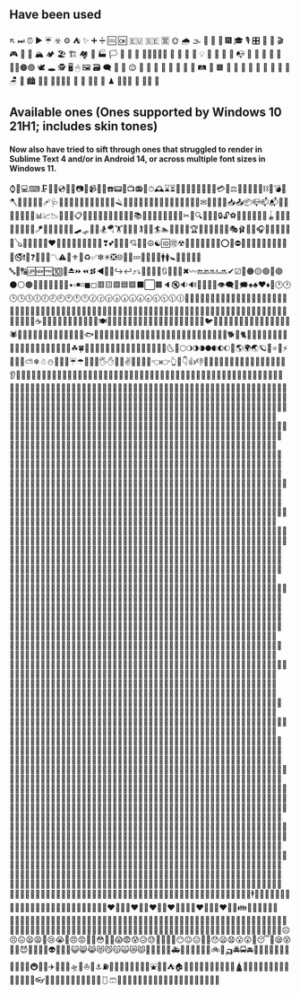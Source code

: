 ## Have been used
↖
⏭
⏰
▶️
☔
☣️
⚙️
⛺
✨
➕
➗
🆒
🆗
🇪🇺
🇸🇪
🈺
🌞
🌧
🌫
🌭
🍚
🍿
🎆
🎓
🎙
🎛
🎢
🎫
🎬
🎮
🎯
🏀
🏔️
🏕
🏖️
🏗
🏘
🏡
🏭
🏳
🐐
🐥
🐨
👨🏾👩🏼🤵
👩
👸
💊
💐
💡
💬
💸
💺
📏
📭
📱
🔣
🔮
🔳
🔴
🔵🔴🟠🟣
🕊
🕳
🕵️
🖥️
🖱
🖼️
🗃️
🗨
🗼
🗿
😌
🚌
🚠
🚤
🚪
🚸
🛀
🛃
🛅
🛤️
🛶
🟧
🤗
🥒
🦨
🦸
🧓
🧘
🧚
🧣
🧥
🪑
🐊
🏙
👩‍🏭
👨‍👨‍👧‍👦
🐇
🌂
🤹‍♀️
🧗
♟
🧜🏾‍♀️
🤺
🤾‍♂️
🚴

## Available ones (Ones supported by Windows 10 21H1; includes skin tones)
#### Now also have tried to sift through ones that struggled to render in Sublime Text 4 and/or in Android 14, or across multiple font sizes in Windows 11.
⌚📲💻⌨🗜💽💾💿📀📼📷📸📹🎥📞☎️📟📠📺📻🧭⏱🕰⌛⏳📡🔋🔌🔦🧯💴💶💷💳💎⚖🧰🔧🔨🔩🧱⛓🧲💣🧨🪓🔪🧿💈🔭🔬🩹🩺💉🧬🧪🧹🧺🧻🚽🚰🚿🛁🧼🪒🧽🧴🔑🛌🧸🛒🎁🎈🎏🎀🎊🎉🎎🏮🎐✉📩📨📧💌📥📤📦📪📫📬📮📯📜📃📄📑🧾📊📈📉📆📅📇📋📁📂📰📓📔📒📕📗📘📙📚📖🔖🧷🔗📐🧮📌📍✂📝🔍🔎🔏🔐🔒🔓⚽🥎🎾🏐🏉🥏🎱🪀🏓🏸🏒🏑🥍🏏🥅⛳🪁🏹🎣🤿🥊🥋🎽🛹🛷🥌🎿🏂🪂🏋🤼🤸🤾🏌🏇🧘🏄🏊🤽🚣🧗🚵🏆🥇🥈🥉🏅🎪🤹🎭🩰🎨🎤🎧🎼🎹🥁🎷🎺🎸🪕🎻🎲🎳🎰🧩❤🧡💛💚💙💜🖤🤍🤎💔❣💕💞💓💖💘💝💟☮☯🆔🉑☢📴📳🆚🆎🆑🆘❌⭕🛑⛔📛🚫💯💢🚷🚯🚳🚱🔞📵🚭❗❕❓❔🔅🔆〽⚠🔱⚜🔰♻✅❇✳❎🌐💠🌀💤🏧🚾🛂🛄🚹🚺🚼🚻🚮🎦📶🈁🔤🔡🔠🆙🆕🆓🔟🔢⏏⏩⏪⏫⏬◀🔼🔽↪↩⤴⤵🔀🔁🔂🔄🔃🎵🎶➖✖〰🔚🔙🔛🔝🔜✔☑🔘🟠🟡🟢🔵🟣⚫⚪🟤🔺🔻🔸🔹🔶🔷🔲▪▫◾◽◼◻🟥🟨🟩🟦🟪⬛⬜🟫🔈🔇🔉🔊🔔🔕📣📢👁🗨💭🗯♠♣♥♦🎴🕐🕑🕒🕓🕔🕕🕖🕗🕘🕙🕚🕛🕜🕝🕞🕟🕠🕡🕢🕣🕤🕥🕦🕧🍏🍎🍐🍊🍋🍌🍉🍇🍓🍈🍑🥭🍍🥥🥝🍅🍆🥑🥦🥬🌽🥕🧄🧅🥔🍠🥐🥯🍞🥖🥨🧀🥚🍳🧈🥞🧇🥩🍗🍔🍟🍕🥪🥙🧆🌮🌯🥗🥘🥫🍝🍜🍲🍛🍣🍱🥟🍙🍘🥠🥮🍢🍡🍧🍨🍦🥧🧁🍰🎂🍮🍭🍬🍫🍩🍪🌰🥜🍯☕️🍵🧃🥤🍶🥂🥃🍹🧉🧊🥄🍴🍽🥣🥡🥢🧂🐱🐭🐹🐰🦊🐻🐼🐯🦁🐮🐸🐵🐒🐔🐧🐦🐤🦆🦅🦉🦇🐺🐗🐴🐝🐛🦋🐌🐞🐜🦗🕷🦂🐢🐍🦎🦖🦕🐙🦑🦐🦞🦀🐡🐠🐟🐬🐳🐋🦈🐅🐆🦓🦍🦧🐘🦛🦏🐪🐫🦒🦘🐃🐂🐄🐎🐏🐑🦙🦌🐩🦮🐕🦺🐈🐓🦃🦚🦜🦢🦩🦝🦡🦦🦥🐁🐀🦔🌵🎄🌲🌳🌴🌱🌿☘🍀🎍🎋🍃🍂🍁🍄🐚🌾🌷🌹🥀🌺🌼🌻🌝🌛🌜🌚🌕🌖🌗🌘🌑🌒🌓🌔🌙🌎🌍🌏🪐💫⭐🌟⚡💥🔥🌈⛅❄☃⛄💨💧💦☔☂🌊👋🤚🖐✋🖖🤏✌🤞🤟🤘🤙👈👉👆🖕👇👍👎✊👊🤛🤜👏🙌👐🤲🤝💅🤳💪🦾🦵🦿👣👂🦻👃🧠🦷👀👅👄💋👋🏻🤚🏻🖐🏻✋🏻🖖🏻🤏🏻✌🏻🤞🏻🤟🏻🤘🏻🤙🏻👈🏻👉🏻👆🏻🖕🏻👇🏻👍🏻👎🏻✊🏻👊🏻🤛🏻🤜🏻👏🏻🙌🏻👐🏻🤲🏻💅🏻🤳🏻💪🏻🦵🏻👂🏻🦻🏻👃🏻👧🏻🧒🏻👦🏻👩🏻🧑🏻👨🏻👩🏻‍🦱👨🏻‍🦱👩🏻‍🦰👨🏻‍🦰👱🏻‍♀️👱🏻👱🏻‍♂️👨🏻‍🦳👩🏻‍🦲👨🏻‍🦲🧔🏻👵🏻🧓🏻👴🏻👲🏻👮🏻‍♀️👮🏻👮🏻‍♂️👷🏻‍♀️👷🏻👷🏻‍♂️💂🏻‍♀️💂🏻💂🏻‍♂️🕵🏻‍♀️🕵🏻🕵🏻‍♂️👩🏻‍⚕️👨🏻‍⚕️👩🏻‍🌾👨🏻‍🌾👩🏻‍🍳👨🏻‍🍳👩🏻‍🎓👨🏻‍🎓👩🏻‍🎤👨🏻‍🎤👩🏻‍🏫👨🏻‍🏫👩🏻‍🏭👨🏻‍🏭👩🏻‍💻👨🏻‍💻👩🏻‍💼👨🏻‍💼👩🏻‍🔧👨🏻‍🔧👩🏻‍🔬👨🏻‍🔬👩🏻‍🎨👨🏻‍🎨👩🏻‍🚒👨🏻‍🚒👩🏻‍⚖️👨🏻‍⚖️👸🏻🤴🏻🦸🏻‍♀️🦸🏻🦸🏻‍♂️🦹🏻‍♀️🦹🏻🦹🏻‍♂️🧙🏻‍♀️🧙🏻🧙🏻‍♂️🧝🏻‍♀️🧝🏻🧝🏻‍♂️🧛🏻‍♀️🧛🏻🧛🏻‍♂️🧜🏻‍♀️🧜🏻🧜🏻‍♂️🧚🏻‍♀️🧚🏻🧚🏻‍♂️🙇🏻‍♀️🙇🏻🙇🏻‍♂️💁🏻‍♀️💁🏻💁🏻‍♂️🙅🏻‍♀️🙅🏻🙅🏻‍♂️🙋🏻‍♀️🙋🏻🙋🏻‍♂️🧏🏻‍♀️🧏🏻🧏🏻‍♂️🤦🏻‍♀️🤦🏻🤦🏻‍♂️🤷🏻‍♀️🤷🏻🤷🏻‍♂️🙎🏻‍♀️🙎🏻🙎🏻‍♂️🙍🏻‍♀️🙍🏻🙍🏻‍♂️💇🏻‍♀️💇🏻💇🏻‍♂️💆🏻‍♀️💆🏻💆🏻‍♂️🧖🏻‍♀️🧖🏻🧖🏻‍♂️💃🏻🕺🏻🕴🏻🚶🏻‍♀️🚶🏻🚶🏻‍♂️👩🏻‍🦯👨🏻‍🦯🏃🏻‍♀️🏃🏻🏃🏻‍♂️🧍🏻‍♀️🧍🏻🧍🏻‍♂️👭🏻🧑🏻‍🤝‍🧑🏻👬🏻👫🏻🧗🏻‍♀️🧗🏻‍♂️🏇🏻🏂🏻🏌🏻‍♀️🏌🏻🏌🏻‍♂️🏄🏻‍♀️🏄🏻🏄🏻‍♂️🚣🏻‍♀️🚣🏻🚣🏻‍♂️🏊🏻‍♀️🏊🏻🏊🏻‍♂️🏋🏻‍♀️🏋🏻🏋🏻‍♂️🚴🏻‍♀️🚴🏻🚴🏻‍♂️🚵🏻‍♀️🚵🏻🚵🏻‍♂️🤸🏻‍♀️🤸🏻🤸🏻‍♂️🤽🏻‍♀️🤽🏻🤽🏻‍♂️🤾🏻‍♀️🤾🏻🤾🏻‍♂️🤹🏻‍♀️🤹🏻🤹🏻‍♂️🧘🏻‍♀️🧘🏻🧘🏻‍♂️🛀🏻🛌🏻👋🏼🤚🏼🖐🏼✋🏼🖖🏼🤏🏼✌🏼🤞🏼🤟🏼🤘🏼🤙🏼👈🏼👉🏼👆🏼🖕🏼👇🏼👍🏼👎🏼✊🏼👊🏼🤛🏼🤜🏼👏🏼🙌🏼👐🏼🤲🏼💅🏼🤳🏼💪🏼🦵🏼👂🏼🦻🏼👃🏼👧🏼🧒🏼👦🏼👩🏼🧑🏼👨🏼👩🏼‍🦱👨🏼‍🦱👩🏼‍🦰👨🏼‍🦰👱🏼👱🏼👨🏼‍🦳👩🏼‍🦲👨🏼‍🦲🧔🏼👵🏼🧓🏼👴🏼👲🏼👮🏼‍♀️👮🏼👮🏼‍♂️👷🏼‍♀️👷🏼👷🏼‍♂️💂🏼‍♀️💂🏼💂🏼‍♂️🕵🏼‍♀️🕵🏼🕵🏼‍♂️👩🏼‍⚕️👨🏼‍⚕️👩🏼‍🌾👨🏼‍🌾👩🏼‍🍳👨🏼‍🍳👩🏼‍🎓👨🏼‍🎓👩🏼‍🎤👨🏼‍🎤👩🏼‍🏫👨🏼‍🏫👩🏼‍🏭👨🏼‍🏭👩🏼‍💻👨🏼‍💻👩🏼‍💼👨🏼‍💼👩🏼‍🔧👨🏼‍🔧👩🏼‍🔬👨🏼‍🔬👩🏼‍🎨👨🏼‍🎨👩🏼‍🚒👨🏼‍🚒👩🏼‍⚖️👨🏼‍⚖️👸🏼🤴🏼🦸🏼‍♀️🦸🏼🦸🏼‍♂️🦹🏼‍♀️🦹🏼🦹🏼‍♂️🧙🏼‍♀️🧙🏼🧙🏼‍♂️🧝🏼‍♀️🧝🏼🧝🏼‍♂️🧛🏼‍♀️🧛🏼🧜🏼🧜🏼‍♂️🧚🏼‍♀🧚🏼🧚🏼‍♂️🙇🏼‍♀️🙇🏼🙇🏼‍♂️💁🏼‍♀️💁🏼💁🏼‍♂️🙅🏼‍♀️🙅🏼🙅🏼‍♂️🙋🏼‍♀️🙋🏼🙋🏼‍♂️🧏🏼‍♀️🧏🏼🧏🏼‍♂️🤦🏼‍♀️🤦🏼🤦🏼‍♂️🤷🏼‍♀️🤷🏼🤷🏼‍♂️🙎🏼‍♀️🙎🏼🙎🏼‍♂️🙍🏼‍♀️🙍🏼🙍🏼‍♂️💇🏼‍♀️💇🏼💇🏼‍♂️💆🏼‍♀️💆🏼💆🏼‍♂️🧖🏼‍♀️🧖🏼🧖🏼‍♂️💃🏼🕺🏼🕴🏼🚶🏼‍♀️🚶🏼🚶🏼‍♂️👩🏼‍🦯👨🏼‍🦯🏃🏼‍♀️🏃🏼🏃🏼‍♂️🧍🏼‍♀️🧍🏼🧍🏼‍♂️👭🏼🧑🏼‍🤝‍🧑🏼👬🏼👫🏼🧗🏼‍♀️🧗🏼🧗🏼‍♂️🏇🏼🏂🏼🏌🏼‍♀️🏌🏼🏌🏼‍♂️🏄🏼🏄🏼‍♂️🚣🏼🏊🏼🏊🏼🏋🏼‍♀️🏋🏼🏋🏼‍♂️🚴🏼‍♀️🚴🏼🚴🏼‍♂️🚵🏼‍♀️🚵🏼🚵🏼‍♂️🤸🏼‍♀️🤸🏼🤸🏼‍♂️🤽🏼‍♀️🤽🏼🤽🏼‍♂️🤾🏼‍♀️🤾🏼🤾🏼‍♂️🤹🏼‍♀️🤹🏼🤹🏼‍♂️🧘🏼‍♀️🧘🏼🧘🏼‍♂️🛀🏼🛌🏼👋🏽🤚🏽🖐🏽✋🏽🖖🏽🤏🏽✌🏽🤞🏽🤟🏽🤘🏽🤙🏽👈🏽👉🏽👆🏽🖕🏽👇🏽👍🏽👎🏽✊🏽👊🏽🤛🏽🤜🏽👏🏽🙌🏽👐🏽🤲🏽💅🏽🤳🏽💪🏽🦵🏽👂🏽🦻🏽👃🏽👧🏽🧒🏽👦🏽👩🏽🧑🏽👨🏽👩🏽‍🦱👨🏽‍🦱👩🏽‍🦰👨🏽‍🦰👱🏽‍♀️👱🏽👱🏽‍♂️👨🏽‍🦳👩🏽‍🦲👨🏽‍🦲🧔🏽👵🏽🧓🏽👴🏽👲🏽👮🏽‍♀️👮🏽👮🏽‍♂️👷🏽‍♀️👷🏽👷🏽‍♂💂🏽‍♀💂🏽💂🏽‍♂️🕵🏽‍♀️🕵🏽🕵🏽‍♂️👩🏽‍⚕️👨🏽‍⚕️👩🏽‍🌾👨🏽‍🌾👩🏽‍🍳👨🏽‍🍳👩🏽‍🎓👨🏽‍🎓👩🏽‍🎤👨🏽‍🎤👩🏽‍🏫👨🏽‍🏫👩🏽‍🏭👨🏽‍🏭👩🏽‍💻👨🏽‍💻👩🏽‍💼👨🏽‍💼👩🏽‍🔧👨🏽‍🔧👩🏽‍🔬👨🏽‍🔬👩🏽‍🎨👨🏽‍🎨👩🏽‍🚒👨🏽‍🚒👩🏽‍⚖️👨🏽‍⚖️👸🏽🤴🏽🦸🏽‍♀️🦸🏽🦸🏽‍♂️🦹🏽‍♀️🦹🏽🦹🏽‍♂️🧙🏽‍♀️🧙🏽🧙🏽‍♂️🧝🏽‍♀️🧝🏽🧝🏽‍♂️🧛🏽‍♀️🧛🏽🧛🏽‍♂️🧜🏽‍♀️🧜🏽🧜🏽‍♂️🧚🏽‍♀️🧚🏽🧚🏽🙇🏽‍♀️🙇🏽🙇🏽‍♂️💁🏽‍♀️💁🏽💁🏽‍♂️🙅🏽🙅🏽🙋🏽‍♀️🙋🏽🙋🏽‍♂️🧏🏽‍♀️🧏🏽🧏🏽‍♂️🤦🏽‍🤦🏽🤦🏽‍♂️🤷🏽‍♀️🤷🏽🤷🏽‍♂️🙎🏽‍♀️🙎🏽🙎🏽‍♂️🙍🏽‍♀️🙍🏽🙍🏽‍♂️💇🏽‍♀️💇🏽💇🏽‍♂️💆🏽‍♀️💆🏽💆🏽‍♂️🧖🏽‍♀️🧖🏽🧖🏽‍♂️💃🏽🕺🏽🕴🏽🚶🏽‍♀️🚶🏽🚶🏽‍♂️👩🏽‍🦯👨🏽‍🦯🏃🏽‍♀️🏃🏽🏃🏽‍♂️🧍🏽‍♀️🧍🏽🧍🏽‍♂️👭🏽🧑🏽‍🤝‍🧑🏽👬🏽👫🏽🧗🏽‍♀️🧗🏽🧗🏽‍♂️🏇🏽🏂🏽🏌🏽‍♀️🏌🏽🏌🏽‍♂️🏄🏽‍♀️🏄🏽🏄🏽‍♂️🚣🏽‍♀️🚣🏽🚣🏽‍🏊🏽‍♀️🏊🏽🏊🏽‍♂️🏋🏽‍♀️🏋🏽🏋🏽‍♂️🚴🏽‍♀️🚴🏽🚴🏽‍♂️🚵🏽‍♀️🚵🏽🚵🏽‍♂️🤸🏽‍♀️🤸🏽🤸🏽‍♂️🤽🏽‍♀️🤽🏽🤽🏽‍♂️🤾🏽‍♀️🤾🏽🤾🏽‍♂️🤹🏽‍♀️🤹🏽🤹🏽‍♂️🧘🏽‍♀️🧘🏽🧘🏽‍♂️🛀🏽🛌🏽👋🏾🤚🏾🖐🏾✋🏾🖖🏾🤏🏾✌🏾🤞🏾🤟🏾🤘🏾🤙🏾👈🏾👉🏾👆🏾🖕🏾👇🏾👍🏾👎🏾✊🏾👊🏾🤛🏾🤜🏾👏🏾🙌🏾👐🏾🤲🏾💅🏾🤳🏾💪🏾🦵🏾👂🏾🦻🏾👃🏾👧🏾🧒🏾👦🏾👩🏾🧑🏾👨🏾👩🏾‍🦱👨🏾‍🦱👩🏾‍🦰👨🏾‍🦰👱🏾‍♀️👱🏾👱🏾‍♂️👨🏾‍🦳👩🏾‍🦲👨🏾‍🦲🧔🏾👵🏾🧓🏾👴🏾👲🏾👮🏾‍♀️👮🏾👮🏾‍♂️👷🏾‍♀️👷🏾👷🏾‍♂️💂🏾💂🏾‍♂️🕵🏾🕵🏾‍♂️👩🏾‍⚕️👨🏾‍⚕️👩🏾‍🌾👨🏾‍🌾👩🏾🍳👨🏾‍🍳👩🏾‍🎓👨🏾‍🎓👩🏾‍🎤👨🏾‍🎤👩🏾‍🏫👨🏾‍🏫👩🏾‍🏭👨🏾‍🏭👩🏾‍💻👨🏾‍💻👩🏾‍💼👨🏾‍💼👩🏾‍🔧👨🏾‍🔧👩🏾‍🔬👨🏾‍🔬👩🏾‍🎨👨🏾‍🎨👩🏾‍🚒👨🏾‍🚒👩🏾‍🚀👨🏾‍🚀👩🏾‍⚖️👨🏾‍⚖️👸🏾🤴🏾🦸🏾‍♀️🦸🏾🦸🏾‍♂️🦹🏾‍♀️🦹🏾🦹🏾‍♂️🧙🏾‍♀️🧙🏾🧙🏾‍♂️🧝🏾‍♀️🧝🏾🧝🏾‍♂️🧛🏾‍♀️🧛🏾🧛🏾‍♀️🧜🏾🧜🏾‍♂️🧚🏾‍♀️🧚🏾🧚🏾‍♂️🙇🏾‍♀️🙇🏾🙇🏾‍♂️💁🏾‍♀️💁🏾💁🏾‍♂️🙅🏾‍♀🙅🏾🙅🏾‍♂️🙋🏾‍♀️🙋🏾🙋🏾‍♂️🧏🏾‍♀️🧏🏾🧏🏾‍♂️🤦🏾🤦🏾🤦🏾‍♂🤷🏾🤷🏾🤷🏾‍♂️🙎🏾‍♀️🙎🏾🙎🏾‍♂️🙍🏾‍♀️🙍🏾🙍🏾‍♂️💇🏾‍♀️💇🏾💇🏾‍♂️💆🏾‍♀️💆🏾💆🏾‍♂️🧖🏾‍♀️🧖🏾🧖🏾‍♂️💃🏾🕺🏾🕴🏿👩🏾‍🦽👨🏾‍🦽👩🏾‍🦼👨🏾‍🦼🚶🏾‍♀️🚶🏾🚶🏾‍♂️👩🏾‍🦯👨🏾‍🦯🏃🏾‍♀️🏃🏾🏃🏾‍♂️🧍🏾‍♀️🧍🏾🧍🏾‍♂️👭🏾🧑🏾‍🤝‍🧑🏾👬🏾👫🏾🧗🏾‍♀️🧗🏾🧗🏾‍♂️🏇🏾🏂🏾🏌🏾‍♀️🏌🏾🏌🏾‍♂️🏄🏾‍♀️🏄🏾🏄🏾‍♂️🚣🏾‍♀️🚣🏾🚣🏾‍♂️🏊🏾‍♀️🏊🏾🏊🏾🏋🏾‍♀️🏋🏾🏋🏾‍♂️🚴🏾‍♀️🚴🏾🚴🏾‍♂️🚵🏾‍♀️🚵🏾🚵🏾‍♂️🤸🏾‍♀️🤸🏾🤸🏾🤽🏾‍🤽🏾🤽🏾‍♂️🤾🏾‍♀️🤾🏾🤾🏾‍♂️🤹🏾‍♀️🤹🏾🤹🏾‍♂️🧘🏾‍♀️🧘🏾🧘🏾‍♂️🛀🏾🛌🏾👋🏿🤚🏿🖐🏿✋🏿🖖🏿🤏🏿✌🏿🤞🏿🤟🏿🤘🏿🤙🏿👈🏿👉🏿👆🏿🖕🏿👇🏿👍🏿👎🏿✊🏿👊🏿🤛🏿🤜🏿👏🏿🙌🏿👐🏿🤲🏿💅🏿🤳🏿💪🏿🦵🏿👂🏿🦻🏿👃🏿👧🏿🧒🏿👦🏿👩🏿🧑🏿👨🏿👩🏿‍🦱👨🏿‍🦱👩🏿‍🦰👨🏿‍🦰👱🏿‍♀️👱🏿👱🏿‍♂️👨🏿‍🦳👩🏿‍🦲👨🏿‍🦲🧔🏿👵🏿🧓🏿👴🏿👲🏿👮🏿‍♀️👮🏿👮🏿‍♂️👷🏿‍♀️👷🏿👷🏿‍♂💂🏿‍♀️💂🏿💂🏿‍♂️🕵🏿‍♀️🕵🏿🕵🏿‍♂️👩🏿‍⚕️👨🏿‍⚕️👩🏿‍🌾👨🏿🌾👩🏿‍🍳👨🏿🍳👩🏿‍🎓👨🏿‍🎓👩🏿‍🎤👨🏿‍🎤👩🏿‍🏫👨🏿‍🏫👩🏿‍🏭👨🏿‍🏭👩🏿‍💻👨🏿‍💻👩🏿‍💼👨🏿‍💼👩🏿‍🔧👨🏿‍🔧👩🏿‍🔬👨🏿‍🔬👩🏿‍🎨👨🏿‍🎨👩🏿‍🚒👨🏿‍🚒👩🏿‍⚖️👨🏿‍⚖️👸🏿🤴🏿🦸🏿‍♀️🦸🏿🦸🏿‍♂️🦹🏿‍♀️🦹🏿🦹🏿‍♂️🧙🏿‍♀️🧙🏿🧙🏿‍♂️🧝🏿‍♀️🧝🏿🧝🏿‍♂️🧛🏿‍♀️🧛🏿🧛🏿‍♂️🧜🏿‍♀️🧜🏿🧜🏿‍♂️🧚🏿‍♀️🧚🏿🧚🏿‍♂️🙇🏿‍♀️🙇🏿🙇🏿‍♂️💁🏿‍♀️💁🏿💁🏿‍♂️🙅🏿‍♀️🙅🏿🙅🏿‍♂️🙋🏿‍♀️🙋🏿🙋🏿‍♂️🧏🏿‍♀️🧏🏿🧏🏿‍♂️🤦🏿‍♀️🤦🏿🤦🏿🤷🏿‍♀️🤷🏿🤷🏿🙎🏿‍♀️🙎🏿🙎🏿‍♂️🙍🏿‍♀️🙍🏿🙍🏿‍♂️💇🏿‍♀️💇🏿💇🏿‍♂️💆🏿‍♀️💆🏿💆🏿‍♂️🧖🏿‍♀️🧖🏿🧖🏿‍♂️💃🏿🕺🏿🚶🏿‍♀️🚶🏿🚶🏿‍♂️👩🏿‍🦯👨🏿‍🦯🏃🏿‍♀️🏃🏿🏃🏿‍♂️🧍🏿‍♀️🧍🏿🧍🏿‍♂️👭🏿🧑🏿‍🤝‍🧑🏿👬🏿👫🏿🧗🏿‍♀️🧗🏿🧗🏿‍♂️🏇🏿🏂🏿🏌🏿‍♀️🏌🏿🏌🏿‍♂️🏄🏿‍♀️🏄🏿🏄🏿‍♂️🚣🏿‍♀️🚣🏿🚣🏿‍♂️🏊🏿‍♀️🏊🏿🏊🏿🏋🏿‍♀️🏋🏿🏋🏿‍♂️🚴🏿‍♀️🚴🏿🚴🏿‍♂️🚵🏿‍♀️🚵🏿🚵🏿‍♂️🤸🏿‍♀️🤸🏿🤸🏿🤽🏿‍♀️🤽🏿🤽🏿‍♂️🤾🏿‍♀️🤾🏿🤾🏿🤹🏿🤹🏿🤹🏿‍🧘🏿‍♀️🧘🏿🧘🏿‍♂️🛀🏿🛌🏿👧🧒👦🧑👨👩‍🦱👨‍🦱👩‍🦰👨‍🦰👱‍♀️👱👱‍♂️👨‍🦳👩‍🦲👨‍🦲🧔👵👴👲👮‍♀️👮👮‍♂️👷‍♀️👷👷‍♂️💂‍♀️💂💂‍♂️🕵️‍♀️🕵️‍♂️👩‍⚕️👨‍⚕️👩‍🌾👨‍🌾👩‍🍳👨‍🍳👩‍🎓👨‍🎓👩‍🎤👨‍🎤👩‍🏫👨‍🏫👨‍🏭👩‍💻👨‍💻👩‍💼👨‍💼👩‍🔧👨‍🔧👩‍🔬👨‍🔬👩‍🎨👨‍🎨👩‍🚒👨‍🚒👩‍⚖️👨‍⚖️🤴🦸‍♀️🦸‍♂️🦹‍♀️🦹🦹‍♂️🧙‍♀️🧙🧙‍♂️🧝‍♀️🧝🧝‍♂️🧛‍♀️🧛🧛🧞‍♀️🧞🧞‍♂️🧜‍♀️🧜🧜‍♂🧚‍♀️🧚‍♂🙇‍♀️🙇🙇‍♂️💁‍♀💁💁‍♂️🙅🙅🙅🙋‍♀️🙋🙋‍♂️🧏‍♀️🧏🧏‍♂️🤦‍♀️🤦🤦‍♂️🤷‍♀️🤷🤷‍♂️🙎‍♀️🙎🙎‍♂️🙍‍♀️🙍🙍‍♂️💇‍♀️💇💇‍♂️💆‍♀️💆💆‍♂️🧖‍♀️🧖🧖‍♂️💃🕺👯‍♀️👯👯‍♂️🕴🚶‍♀️🚶🚶‍♂️👩‍🦯👨‍🦯🏃‍♀️🏃🏃‍♂️🧍‍♀️🧍🧍‍♂️👭🧑‍🤝‍🧑👬👫👩‍❤️‍👩💑👨‍❤️‍👨👩❤️‍👨👩‍❤️‍💋‍👩💏👨‍❤️‍💋‍👨👩‍❤️‍💋‍👨👪👨‍👩‍👦👨‍👩‍👧👨‍👩‍👧‍👦👨‍👩‍👦‍👦👨‍👩‍👧‍👧👨‍👨‍👦👨👨‍👧👨‍👨‍👦‍👦👨‍👨👧‍👧👩‍👩‍👦👩‍👩‍👧👩‍👩👧‍👦👩‍👩👦‍👦👩‍👩‍👧‍👧👨‍👦👨‍👦‍👦👨‍👧👨‍👧‍👦👨‍👧‍👧👩‍👦👩‍👦‍👦👩‍👧👩‍👧‍👦👩‍👧‍👧😀😃😄😁😆😅😂🤣😊😇🙂🙃😉😍🥰😘😗😙😚😋😛😝😜🤪🤨🧐🤓😎🤩🥳😏😒😞😔😟😕🙁☹️😣😖😫😩🥺😢😭😤😠😡🤬🤯😳🥵🥶😱😨😰😥😓🤔🤭🤫🤥😶😐😑😬🙄😯😦😧😮😲🥱😴🤤😪😵🤐🥴😈👿👹👺👻👽👾🤖🎃😺😸😹😻😼😽🙀😿😾🚗🚕🚙🚎🚓🚑🚒🚐🚚🚛🚜🛴🚲🛵🛺🚔🚍🚘🚖🚡🚟🚃🚋🚞🚝🚄🚅🚈🚆🚇🚊🚉✈️🛫🛬🚀🛸🚁⛵️🚢⚓️⛽️🚧🚦🚥🚏🏰🏯🎡🎠⛲️🌋🗻⛺️🏠🏢🏬🏣🏤🏥🏨🏪🏫🏩💒🛕🗾🎑🌅🌄🌠🎇🌇🌆🌃🌌🌁🧳🧵🧶👓🥽🥼🦺👔👕👖🧤🧦👗👘🥻🩱🩳👙👚👛👜👝🎒👞👟🥾🥿👠👡👢👑👒🎩🧢💄💍💼
